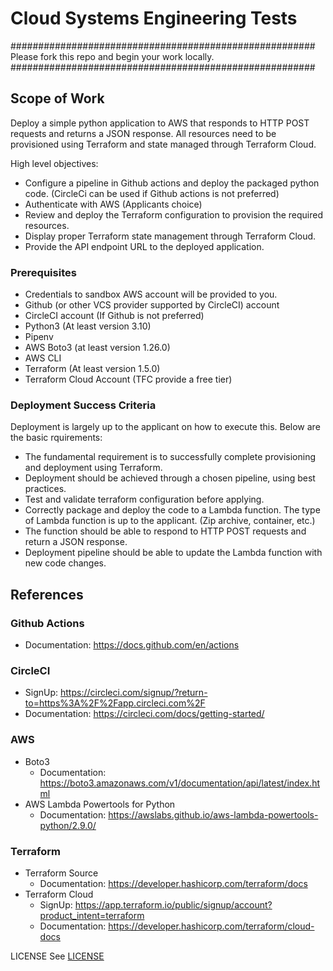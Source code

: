 # Cloud Systems Engineering Tests

#######################################################
Please fork this repo and begin your work locally. 
#######################################################

## Scope of Work
Deploy a simple python application to AWS that responds to HTTP POST requests and returns a JSON response.
All resources need to be provisioned using Terraform and state managed through Terraform Cloud.


High level objectives: 
- Configure a pipeline in Github actions and deploy the packaged python code. (CircleCi can be used if Github actions is not preferred)
- Authenticate with AWS (Applicants choice)
- Review and deploy the Terraform configuration to provision the required resources.
- Display proper Terraform state management through Terraform Cloud.
- Provide the API endpoint URL to the deployed application.

### Prerequisites
- Credentials to sandbox AWS account will be provided to you.
- Github (or other VCS provider supported by CircleCI) account
- CircleCI account (If Github is not preferred)
- Python3 (At least version 3.10)
- Pipenv
- AWS Boto3 (at least version 1.26.0)
- AWS CLI
- Terraform (At least version 1.5.0)
- Terraform Cloud Account (TFC provide a free tier)


### Deployment Success Criteria
Deployment is largely up to the applicant on how to execute this.
Below are the basic rquirements:
- The fundamental requirement is to successfully complete provisioning and deployment using Terraform.
- Deployment should be achieved through a chosen pipeline, using best practices.
- Test and validate terraform configuration before applying.
- Correctly package and deploy the code to a Lambda function. The type of Lambda function is up to the applicant. (Zip archive, container, etc.)
- The function should be able to respond to HTTP POST requests and return a JSON response.
- Deployment pipeline should be able to update the Lambda function with new code changes.

## References

### Github Actions
- Documentation: https://docs.github.com/en/actions

### CircleCI
- SignUp: https://circleci.com/signup/?return-to=https%3A%2F%2Fapp.circleci.com%2F
- Documentation: https://circleci.com/docs/getting-started/

### AWS
- Boto3
    - Documentation: https://boto3.amazonaws.com/v1/documentation/api/latest/index.html
- AWS Lambda Powertools for Python
    - Documentation: https://awslabs.github.io/aws-lambda-powertools-python/2.9.0/

### Terraform
- Terraform Source
    - Documentation: https://developer.hashicorp.com/terraform/docs 
- Terraform Cloud
    - SignUp: https://app.terraform.io/public/signup/account?product_intent=terraform
    - Documentation: https://developer.hashicorp.com/terraform/cloud-docs

LICENSE
See [LICENSE](LICENSE.txt)
